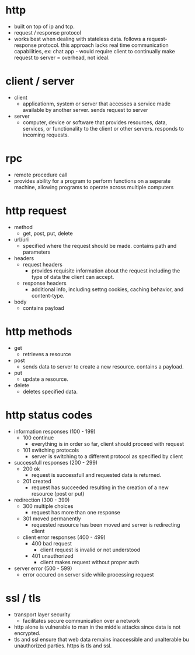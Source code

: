 # http

- built on top of ip and tcp.
- request / response protocol
- works best when dealing with stateless data. follows a request-response protocol. this approach lacks real time communication capabilities, ex: chat app - would require client to continually make request to server = overhead, not ideal.

# client / server

- client
  - applicationm, system or server that accesses a service made available by another server. sends request to server
- server
  - computer, device or software that provides resources, data, services, or functionality to the client or other servers. responds to incoming requests.

# rpc

- remote procedure call
- provides ability for a program to perform functions on a seperate machine, allowing programs to operate across multiple computers

# http request

- method
  - get, post, put, delete
- url/uri
  - specified where the request should be made. contains path and parameters
- headers
  - request headers
    - provides requisite information about the request including the type of data the client can accept.
  - response headers
    - additional info, including settng cookies, caching behavior, and content-type.
- body
  - contains payload

# http methods

- get
  - retrieves a resource
- post
  - sends data to server to create a new resource. contains a payload.
- put
  - update a resource.
- delete
  - deletes specified data.

# http status codes

- information responses (100 - 199)
  - 100 continue
    - everything is in order so far, client should proceed with request
  - 101 switching protocols
    - server is switching to a different protocol as specified by client
- successfull responses (200 - 299)
  - 200 ok
    - request is successfull and requested data is returned.
  - 201 created
    - request has succeeded resulting in the creation of a new resource (post or put)
- redirection (300 - 399)
  - 300 multiple choices
    - request has more than one response
  - 301 moved permanently
    - requested resource has been moved and server is redirecting client
  - client error responses (400 - 499)
    - 400 bad request
      - client request is invalid or not understood
    - 401 unauthorized
      - client makes request without proper auth
- server error (500 - 599)
  - error occured on server side while processing request

# ssl / tls

- transport layer security
  - facilitates secure communication over a network
- http alone is vulnerable to man in the middle attacks since data is not encrypted.
- tls and ssl ensure that web data remains inaccessible and unalterable bu unauthorized parties. https is tls and ssl.
